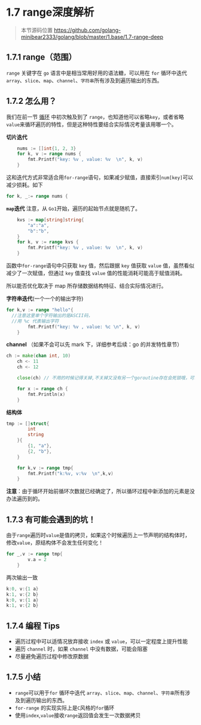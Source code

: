# 1.7 range深度解析

> 本节源码位置 https://github.com/golang-minibear2333/golang/blob/master/1.base/1.7-range-deep

## 1.7.1 range（范围）

`range` 关键字在 `go` 语言中是相当常用好用的语法糖，可以用在 `for` 循环中迭代 `array`、`slice`、`map`、`channel`、`字符串`所有涉及到遍历输出的东西。

## 1.7.2 怎么用？

我们在前一节 [循环](https://mp.weixin.qq.com/s/hxeysXVCPKR7Wlql9D7YlA) 中初次触及到了 `range`，也知道他可以省略`key`，或者省略`value`来循环遍历的特性，但是这种特性要结合实际情况考量该用哪一个。

**切片迭代**

```go
	nums := []int{1, 2, 3}
	for k, v := range nums {
		fmt.Printf("key: %v , value: %v  \n", k, v)
	}
```

这和迭代方式非常适合用`for-range`语句，如果减少赋值，直接索引`num[key]`可以减少损耗。如下

```go
for k, _:= range nums {
```

**`map`迭代**
注意，从 `Go1`开始，遍历的起始节点就是随机了。

```go
	kvs := map[string]string{
		"a":"a",
		"b":"b",
	}
	for k, v := range kvs {
		fmt.Printf("key: %v , value: %v  \n", k, v)
	}
```

函数中`for-range`语句中只获取 `key` 值，然后跟据 `key` 值获取 `value` 值，虽然看似减少了一次赋值，但通过 `key` 值查找 `value` 值的性能消耗可能高于赋值消耗。

所以能否优化取决于 map 所存储数据结构特征、结合实际情况进行。

**字符串迭代**(一个一个的输出字符)

```go
for k,v := range "hello"{
  //注意这里单个字符输出的是ASCII码，
  //用 %c 代表输出字符
		fmt.Printf("key: %v , value: %c \n", k, v)
	}
```

**channel** （如果不会可以先 mark 下，详细参考后续：go 的并发特性章节）

```go
ch := make(chan int, 10)
	ch <- 11
	ch <- 12

	close(ch) // 不用的时候记得关掉,不关掉又没有另一个goroutine存在会死锁哦，可以注释掉这一句体验死锁

	for x := range ch {
		fmt.Println(x)
	}
```
**结构体**
```go
tmp := []struct{
		int
		string
	}{
		{1, "a"},
		{2, "b"},
	}

	for k,v := range tmp{
		fmt.Printf("k:%v, v:%v  \n",k,v)
	}
```

**注意**：由于循环开始前循环次数就已经确定了，所以循环过程中新添加的元素是没办法遍历到的。

## 1.7.3 有可能会遇到的坑！

由于`range`遍历时`value`是值的拷贝，如果这个时候遍历上一节声明的结构体时，修改`value`，原结构体不会发生任何变化！
```go
for _,v := range tmp{
		v.a = 2
	}
```
两次输出一致
```go
k:0, v:{1 a}  
k:1, v:{2 b}  
k:0, v:{1 a}  
k:1, v:{2 b}  
```

## 1.7.4 编程 Tips

- 遍历过程中可以适情况放弃接收 `index` 或 `value`，可以一定程度上提升性能
- 遍历 `channel` 时，如果 `channel` 中没有数据，可能会阻塞
- 尽量避免遍历过程中修改原数据

## 1.7.5 小结

* `range`可以用于`for` 循环中迭代 `array`、`slice`、`map`、`channel`、`字符串`所有涉及到遍历输出的东西。
* `for-range` 的实现实际上是`C`风格的`for`循环
* 使用`index`,`value`接收`range`返回值会发生一次数据拷贝

